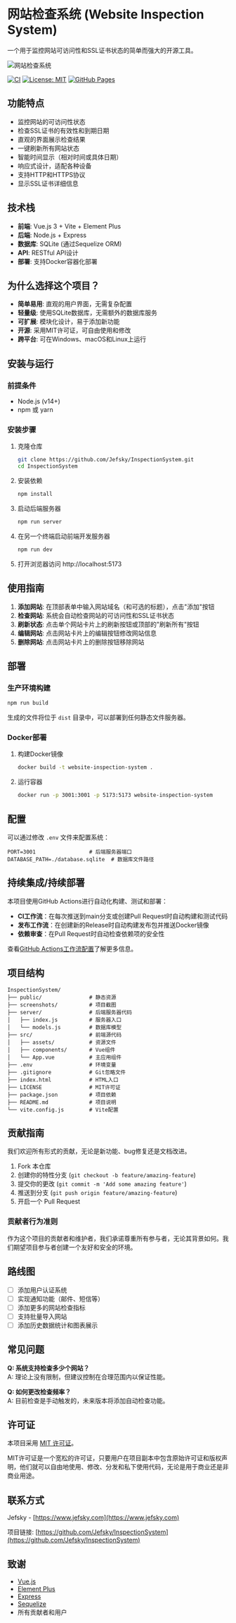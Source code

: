 # 网站检查系统 (Website Inspection System)

一个用于监控网站可访问性和SSL证书状态的简单而强大的开源工具。

![网站检查系统](screenshots/preview.png)

[![CI](https://github.com/Jefsky/InspectionSystem/actions/workflows/ci.yml/badge.svg)](https://github.com/Jefsky/InspectionSystem/actions/workflows/ci.yml)
[![License: MIT](https://img.shields.io/badge/License-MIT-yellow.svg)](https://opensource.org/licenses/MIT)
[![GitHub Pages](https://img.shields.io/badge/GitHub%20Pages-Active-brightgreen)](https://jefsky.github.io/InspectionSystem/)

## 功能特点

- 监控网站的可访问性状态
- 检查SSL证书的有效性和到期日期
- 直观的界面展示检查结果
- 一键刷新所有网站状态
- 智能时间显示（相对时间或具体日期）
- 响应式设计，适配各种设备
- 支持HTTP和HTTPS协议
- 显示SSL证书详细信息

## 技术栈

- **前端**: Vue.js 3 + Vite + Element Plus
- **后端**: Node.js + Express
- **数据库**: SQLite (通过Sequelize ORM)
- **API**: RESTful API设计
- **部署**: 支持Docker容器化部署

## 为什么选择这个项目？

- **简单易用**: 直观的用户界面，无需复杂配置
- **轻量级**: 使用SQLite数据库，无需额外的数据库服务
- **可扩展**: 模块化设计，易于添加新功能
- **开源**: 采用MIT许可证，可自由使用和修改
- **跨平台**: 可在Windows、macOS和Linux上运行

## 安装与运行

### 前提条件

- Node.js (v14+)
- npm 或 yarn

### 安装步骤

1. 克隆仓库
   ```bash
   git clone https://github.com/Jefsky/InspectionSystem.git
   cd InspectionSystem
   ```

2. 安装依赖
   ```bash
   npm install
   ```

3. 启动后端服务器
   ```bash
   npm run server
   ```

4. 在另一个终端启动前端开发服务器
   ```bash
   npm run dev
   ```

5. 打开浏览器访问 http://localhost:5173

## 使用指南

1. **添加网站**: 在顶部表单中输入网站域名（和可选的标题），点击"添加"按钮
2. **检查网站**: 系统会自动检查网站的可访问性和SSL证书状态
3. **刷新状态**: 点击单个网站卡片上的刷新按钮或顶部的"刷新所有"按钮
4. **编辑网站**: 点击网站卡片上的编辑按钮修改网站信息
5. **删除网站**: 点击网站卡片上的删除按钮移除网站

## 部署

### 生产环境构建

```bash
npm run build
```

生成的文件将位于 `dist` 目录中，可以部署到任何静态文件服务器。

### Docker部署

1. 构建Docker镜像
   ```bash
   docker build -t website-inspection-system .
   ```

2. 运行容器
   ```bash
   docker run -p 3001:3001 -p 5173:5173 website-inspection-system
   ```

## 配置

可以通过修改 `.env` 文件来配置系统：

```
PORT=3001                 # 后端服务器端口
DATABASE_PATH=./database.sqlite  # 数据库文件路径
```

## 持续集成/持续部署

本项目使用GitHub Actions进行自动化构建、测试和部署：

- **CI工作流**：在每次推送到main分支或创建Pull Request时自动构建和测试代码
- **发布工作流**：在创建新的Release时自动构建发布包并推送Docker镜像
- **依赖审查**：在Pull Request时自动检查依赖项的安全性

查看[GitHub Actions工作流配置](.github/workflows)了解更多信息。

## 项目结构

```
InspectionSystem/
├── public/               # 静态资源
├── screenshots/          # 项目截图
├── server/               # 后端服务器代码
│   ├── index.js          # 服务器入口
│   └── models.js         # 数据库模型
├── src/                  # 前端源代码
│   ├── assets/           # 资源文件
│   ├── components/       # Vue组件
│   └── App.vue           # 主应用组件
├── .env                  # 环境变量
├── .gitignore            # Git忽略文件
├── index.html            # HTML入口
├── LICENSE               # MIT许可证
├── package.json          # 项目依赖
├── README.md             # 项目说明
└── vite.config.js        # Vite配置
```

## 贡献指南

我们欢迎所有形式的贡献，无论是新功能、bug修复还是文档改进。

1. Fork 本仓库
2. 创建你的特性分支 (`git checkout -b feature/amazing-feature`)
3. 提交你的更改 (`git commit -m 'Add some amazing feature'`)
4. 推送到分支 (`git push origin feature/amazing-feature`)
5. 开启一个 Pull Request

### 贡献者行为准则

作为这个项目的贡献者和维护者，我们承诺尊重所有参与者，无论其背景如何。我们期望项目参与者创建一个友好和安全的环境。

## 路线图

- [ ] 添加用户认证系统
- [ ] 实现通知功能（邮件、短信等）
- [ ] 添加更多的网站检查指标
- [ ] 支持批量导入网站
- [ ] 添加历史数据统计和图表展示

## 常见问题

**Q: 系统支持检查多少个网站？**  
A: 理论上没有限制，但建议控制在合理范围内以保证性能。

**Q: 如何更改检查频率？**  
A: 目前检查是手动触发的，未来版本将添加自动检查功能。

## 许可证

本项目采用 [MIT 许可证](LICENSE)。

MIT许可证是一个宽松的许可证，只要用户在项目副本中包含原始许可证和版权声明，他们就可以自由地使用、修改、分发和私下使用代码，无论是用于商业还是非商业用途。

## 联系方式

Jefsky - [https://www.jefsky.com](https://www.jefsky.com)

项目链接: [https://github.com/Jefsky/InspectionSystem](https://github.com/Jefsky/InspectionSystem)

## 致谢

- [Vue.js](https://vuejs.org/)
- [Element Plus](https://element-plus.org/)
- [Express](https://expressjs.com/)
- [Sequelize](https://sequelize.org/)
- 所有贡献者和用户
